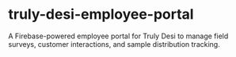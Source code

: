 # truly-desi-employee-portal
A Firebase-powered employee portal for Truly Desi to manage field surveys, customer interactions, and sample distribution tracking.

